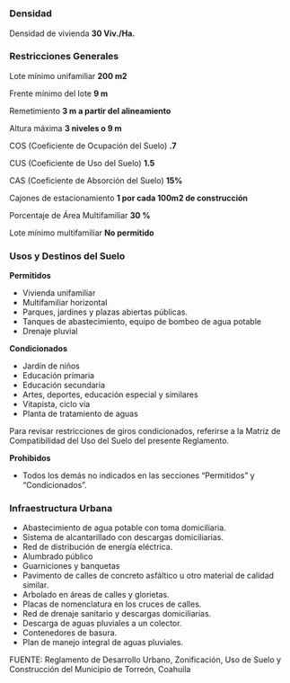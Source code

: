﻿
#



### Densidad

Densidad de vivienda
**30 Viv./Ha.**

### Restricciones Generales

Lote mínimo unifamiliar
**200 m2**

Frente mínimo del lote
**9 m**

Remetimiento
**3 m a partir del alineamiento**

Altura máxima
**3 niveles o 9 m**

COS (Coeficiente de Ocupación del Suelo)
**.7**

CUS (Coeficiente de Uso del Suelo)
**1.5**

CAS (Coeficiente de Absorción del Suelo)
**15%**

Cajones de estacionamiento
**1 por cada 100m2 de construcción**

Porcentaje de Área Multifamiliar
**30 %**

Lote mínimo multifamiliar
**No permitido**

### Usos y Destinos del Suelo

**Permitidos**

* Vivienda unifamiliar
* Multifamiliar horizontal
* Parques, jardines y plazas abiertas públicas.
* Tanques de abastecimiento, equipo de bombeo de agua potable
* Drenaje pluvial

**Condicionados**

* Jardín de niños
* Educación primaria
* Educación secundaria
* Artes, deportes, educación especial y similares
* Vitapista, ciclo vía
* Planta de tratamiento de aguas

Para revisar restricciones de giros condicionados, referirse a la Matriz de Compatibilidad del Uso del Suelo del presente Reglamento.

**Prohibidos**

* Todos los demás no indicados en las secciones “Permitidos” y “Condicionados”.

### Infraestructura Urbana

* Abastecimiento de agua potable con toma domiciliaria.
* Sistema de alcantarillado con descargas domiciliarias.
* Red de distribución de energía eléctrica.
* Alumbrado público
* Guarniciones y banquetas
* Pavimento de calles de concreto asfáltico u otro material de calidad similar.
* Arbolado en áreas de calles y glorietas.
* Placas de nomenclatura en los cruces de calles.
* Red de drenaje sanitario y descargas domiciliarias.
* Descarga de aguas pluviales a un colector.
* Contenedores de basura.
* Plan de manejo integral de aguas pluviales.

FUENTE: Reglamento de Desarrollo Urbano, Zonificación, Uso de Suelo y Construcción del Municipio de Torreón, Coahuila
